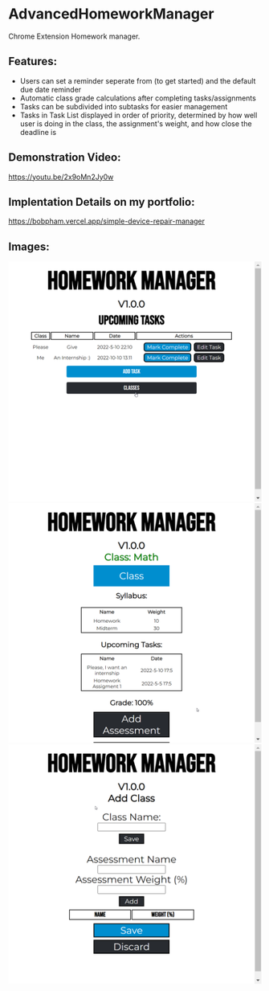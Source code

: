 # AdvancedHomeworkManager

Chrome Extension Homework manager.

## Features:
 - Users can set a reminder seperate from (to get started) and the default due date reminder
 - Automatic class grade calculations after completing tasks/assignments
 - Tasks can be subdivided into subtasks for easier management
 - Tasks in Task List displayed in order of priority, determined by how well user is doing in the class, the assignment's weight, and how close the deadline is

## Demonstration Video: 
https://youtu.be/2x9oMn2Jy0w

## Implentation Details on my portfolio:
https://bobpham.vercel.app/simple-device-repair-manager
## Images:

![homescreen](/root/images/hw%20homescreen.png)
![viewclass](/root/images/hw%20view%20class.png)
![addClass](/root/images/hw%20add%20class.png)
